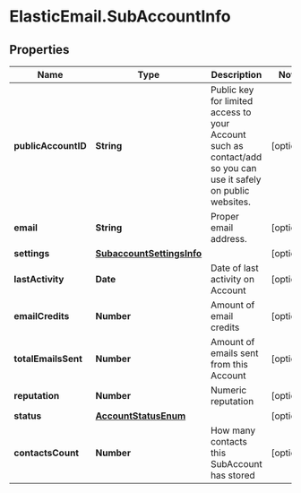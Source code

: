 # ElasticEmail.SubAccountInfo

## Properties

Name | Type | Description | Notes
------------ | ------------- | ------------- | -------------
**publicAccountID** | **String** | Public key for limited access to your Account such as contact/add so you can use it safely on public websites. | [optional] 
**email** | **String** | Proper email address. | [optional] 
**settings** | [**SubaccountSettingsInfo**](SubaccountSettingsInfo.md) |  | [optional] 
**lastActivity** | **Date** | Date of last activity on Account | [optional] 
**emailCredits** | **Number** | Amount of email credits | [optional] 
**totalEmailsSent** | **Number** | Amount of emails sent from this Account | [optional] 
**reputation** | **Number** | Numeric reputation | [optional] 
**status** | [**AccountStatusEnum**](AccountStatusEnum.md) |  | [optional] 
**contactsCount** | **Number** | How many contacts this SubAccount has stored | [optional] 


